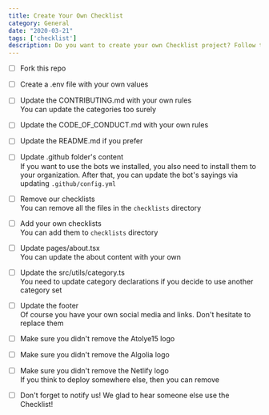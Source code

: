 ```yaml
---
title: Create Your Own Checklist
category: General
date: "2020-03-21"
tags: ['checklist']
description: Do you want to create your own Checklist project? Follow the steps 🤝
---
```


- [ ] Fork this repo  

- [ ] Create a .env file with your own values

- [ ] Update the CONTRIBUTING.md with your own rules  
You can update the categories too surely

- [ ] Update the CODE_OF_CONDUCT.md with your own rules  

- [ ] Update the README.md if you prefer  

- [ ] Update .github folder's content  
If you want to use the bots we installed, you also need to install them to your organization. After that, you can update the bot's sayings via updating `.github/config.yml`

- [ ] Remove our checklists  
You can remove all the files in the `checklists` directory

- [ ] Add your own checklists  
You can add them to `checklists` directory

- [ ] Update pages/about.tsx  
You can update the about content with your own

- [ ] Update the src/utils/category.ts  
You need to update category declarations if you decide to use another category set

- [ ] Update the footer  
Of course you have your own social media and links. Don't hesitate to replace them

- [ ] Make sure you didn't remove the Atolye15 logo

- [ ] Make sure you didn't remove the Algolia logo

- [ ] Make sure you didn't remove the Netlify logo  
If you think to deploy somewhere else, then you can remove

- [ ] Don't forget to notify us!
We glad to hear someone else use the Checklist!
